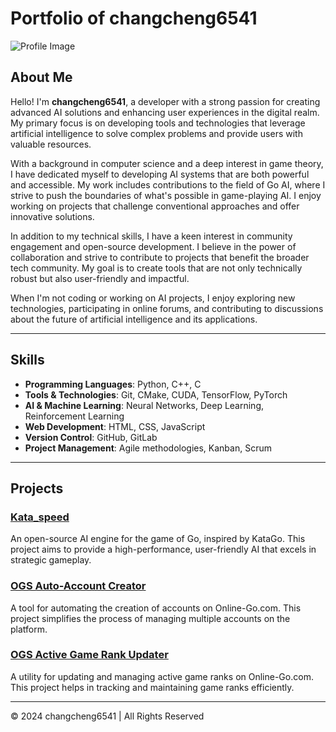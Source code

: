 # Portfolio of changcheng6541

![Profile Image](https://i.imgur.com/I4jsbeD.gif)

## About Me

Hello! I'm **changcheng6541**, a developer with a strong passion for creating advanced AI solutions and enhancing user experiences in the digital realm. My primary focus is on developing tools and technologies that leverage artificial intelligence to solve complex problems and provide users with valuable resources.

With a background in computer science and a deep interest in game theory, I have dedicated myself to developing AI systems that are both powerful and accessible. My work includes contributions to the field of Go AI, where I strive to push the boundaries of what's possible in game-playing AI. I enjoy working on projects that challenge conventional approaches and offer innovative solutions.

In addition to my technical skills, I have a keen interest in community engagement and open-source development. I believe in the power of collaboration and strive to contribute to projects that benefit the broader tech community. My goal is to create tools that are not only technically robust but also user-friendly and impactful.

When I'm not coding or working on AI projects, I enjoy exploring new technologies, participating in online forums, and contributing to discussions about the future of artificial intelligence and its applications.

---

## Skills

- **Programming Languages**: Python, C++, C
- **Tools & Technologies**: Git, CMake, CUDA, TensorFlow, PyTorch
- **AI & Machine Learning**: Neural Networks, Deep Learning, Reinforcement Learning
- **Web Development**: HTML, CSS, JavaScript
- **Version Control**: GitHub, GitLab
- **Project Management**: Agile methodologies, Kanban, Scrum

---

## Projects

### [Kata_speed](https://github.com/changcheng967/Kata_speed)
An open-source AI engine for the game of Go, inspired by KataGo. This project aims to provide a high-performance, user-friendly AI that excels in strategic gameplay.

### [OGS Auto-Account Creator](https://github.com/changcheng967/OGS-Auto-Account-Creator)
A tool for automating the creation of accounts on Online-Go.com. This project simplifies the process of managing multiple accounts on the platform.

### [OGS Active Game Rank Updater](https://github.com/changcheng967/OGS-Active-Game-Rank-Updater)
A utility for updating and managing active game ranks on Online-Go.com. This project helps in tracking and maintaining game ranks efficiently.

---

© 2024 changcheng6541 | All Rights Reserved
